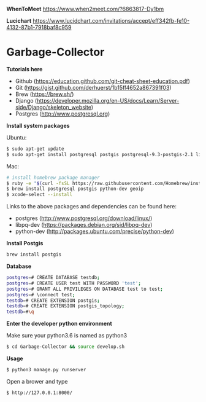 **WhenToMeet**
https://www.when2meet.com/?6863817-Dy1bm

**Lucichart**
https://www.lucidchart.com/invitations/accept/eff342fb-fe10-4132-87b1-7918baf8c959

# Garbage-Collector
**Tutorials here**
- Github (https://education.github.com/git-cheat-sheet-education.pdf) 
- Git (https://gist.github.com/derhuerst/1b15ff4652a867391f03)
- Brew (https://brew.sh/)
- Django (https://developer.mozilla.org/en-US/docs/Learn/Server-side/Django/skeleton_website)
- Postgres   (http://www.postgresql.org)

**Install system packages**

Ubuntu:
```sh
$ sudo apt-get update
$ sudo apt-get install postgresql postgis postgresql-9.3-postgis-2.1 libpq-dev python-dev
```

Mac:
```sh
# install homebrew package manager
$ ruby -e "$(curl -fsSL https://raw.githubusercontent.com/Homebrew/install/master/install)"
$ brew install postgresql postgis python-dev geoip
$ xcode-select --install
```

Links to the above packages and dependencies can be found here:

- postgres   (http://www.postgresql.org/download/linux/)
- libpq-dev  (https://packages.debian.org/sid/libpq-dev)
- python-dev (http://packages.ubuntu.com/precise/python-dev)


**Install Postgis**

```sh
brew install postgis
```

**Database**
```sh
postgres=# CREATE DATABASE testdb;
postgres=# CREATE USER test WITH PASSWORD 'test';
postgres=# GRANT ALL PRIVILEGES ON DATABASE test to test;
postgres=# \connect test;
testdb=# CREATE EXTENSION postgis;
testdb=# CREATE EXTENSION postgis_topology;
testdb=#\q
```

**Enter the developer python environment**

Make sure your python3.6 is named as python3

```sh
$ cd Garbage-Collector && source develop.sh
```

**Usage**
```sh
$ python3 manage.py runserver
```

Open a brower and type 

```sh
$ http://127.0.0.1:8000/
```

